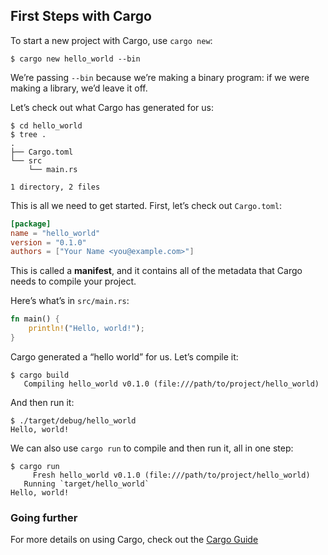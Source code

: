 ## First Steps with Cargo

To start a new project with Cargo, use `cargo new`:

```shell
$ cargo new hello_world --bin
```

We’re passing `--bin` because we’re making a binary program: if we
were making a library, we’d leave it off.

Let’s check out what Cargo has generated for us:

```shell
$ cd hello_world
$ tree .
.
├── Cargo.toml
└── src
    └── main.rs

1 directory, 2 files
```

This is all we need to get started. First, let’s check out `Cargo.toml`:

```toml
[package]
name = "hello_world"
version = "0.1.0"
authors = ["Your Name <you@example.com>"]
```

This is called a **manifest**, and it contains all of the metadata that Cargo
needs to compile your project.

Here’s what’s in `src/main.rs`:

```rust
fn main() {
    println!("Hello, world!");
}
```

Cargo generated a “hello world” for us. Let’s compile it:

```shell
$ cargo build
   Compiling hello_world v0.1.0 (file:///path/to/project/hello_world)
```

And then run it:

```shell
$ ./target/debug/hello_world
Hello, world!
```

We can also use `cargo run` to compile and then run it, all in one step:

```shell
$ cargo run
     Fresh hello_world v0.1.0 (file:///path/to/project/hello_world)
   Running `target/hello_world`
Hello, world!
```

### Going further

For more details on using Cargo, check out the [Cargo Guide](guide/index.html)
